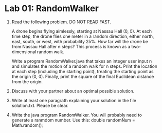 # Lab 01: RandomWalker 

1. Read the following problem. DO NOT READ FAST. 
   
    A drone begins flying aimlessly, starting at Nassau Hall (0, 0). At each time step, the drone flies one meter in a random direction, either north, east, south, or west, with probability 25%. How far will the drone be from Nassau Hall after n steps? This process is known as a two-dimensional random walk.

    Write a program RandomWalker.java that takes an integer user input n and simulates the motion of a random walk for n steps. Print the location at each step (including the
starting point), treating the starting point as the origin (0, 0). Finally, print the square of the final Euclidean distance from the origin.

2. Discuss with your partner about an optimal possible solution.
   
3. Write at least one paragrath explaining your solution in the file solution.txt. Please be clear.
   
4. Write the java program RandomWalker. You will probably need to generate a ranmdom number. Use this: double randomNum = Math.random();
  
